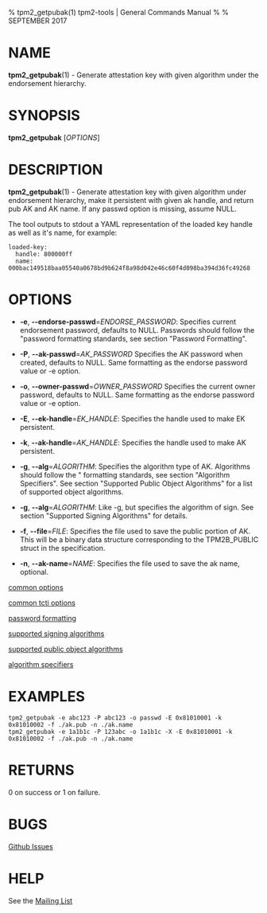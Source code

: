 % tpm2_getpubak(1) tpm2-tools | General Commands Manual
%
% SEPTEMBER 2017

# NAME

**tpm2_getpubak**(1) - Generate attestation key with given algorithm under the
endorsement hierarchy.

# SYNOPSIS

**tpm2_getpubak** [*OPTIONS*]

# DESCRIPTION

**tpm2_getpubak**(1) - Generate attestation key with given algorithm under
endorsement hierarchy, make it persistent with given ak handle, and
return pub AK and AK name. If any passwd option is missing, assume NULL.

The tool outputs to stdout a YAML representation of the loaded key handle
as well as it's name, for example:
```
loaded-key:
  handle: 800000ff
  name: 000bac149518baa05540a0678bd9b624f8a98d042e46c60f4d098ba394d36fc49268
```

# OPTIONS

  * **-e**, **--endorse-passwd**=_ENDORSE\_PASSWORD_:
    Specifies current endorsement password, defaults to NULL.
    Passwords should follow the "password formatting standards, see section
    "Password Formatting".

  * **-P**, **--ak-passwd**=_AK\_PASSWORD_
    Specifies the AK password when created, defaults to NULL.
    Same formatting as the endorse password value or -e option.

  * **-o**, **--owner-passwd**=_OWNER\_PASSWORD_
    Specifies the current owner password, defaults to NULL.
    Same formatting as the endorse password value or -e option.

  * **-E**, **--ek-handle**=_EK\_HANDLE_:
    Specifies the handle used to make EK persistent.

  * **-k**, **--ak-handle**=_AK\_HANDLE_:
    Specifies the handle used to make AK persistent.

  * **-g**, **--alg**=_ALGORITHM_:
    Specifies the algorithm type of AK. Algorithms should follow the
    " formatting standards, see section "Algorithm Specifiers".
    See section "Supported Public Object Algorithms" for a list of supported
    object algorithms.

  * **-g**, **--alg**=_ALGORITHM_:
    Like -g, but specifies the algorithm of sign.
    See section "Supported Signing Algorithms" for details.

  * **-f**, **--file**=_FILE_:
    Specifies the file used to save the public portion of AK. This will be a
    binary data structure corresponding to the TPM2B_PUBLIC struct in the
    specification.

  * **-n**, **--ak-name**=_NAME_:
    Specifies the file used to save the ak name, optional.

[common options](common/options.md)

[common tcti options](common/tcti.md)

[password formatting](common/password.md)

[supported signing algorithms](common/sign-alg.md)

[supported public object algorithms](common/object-alg.md)

[algorithm specifiers](common/alg.md)

# EXAMPLES

```
tpm2_getpubak -e abc123 -P abc123 -o passwd -E 0x81010001 -k 0x81010002 -f ./ak.pub -n ./ak.name
tpm2_getpubak -e 1a1b1c -P 123abc -o 1a1b1c -X -E 0x81010001 -k 0x81010002 -f ./ak.pub -n ./ak.name
```

# RETURNS

0 on success or 1 on failure.

# BUGS

[Github Issues](https://github.com/01org/tpm2-tools/issues)

# HELP

See the [Mailing List](https://lists.01.org/mailman/listinfo/tpm2)

